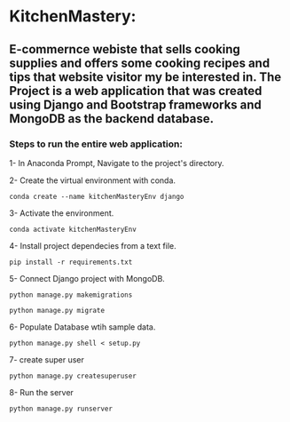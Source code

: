 
# KitchenMastery:
## E-commernce webiste that sells cooking supplies and offers some cooking recipes and tips that website visitor my be interested in. The Project is a web application that was created using Django and Bootstrap frameworks and MongoDB as the backend database.

### Steps to run the entire web application:

1- In Anaconda Prompt, Navigate to the project's directory.

2- Create the virtual environment with conda.
```
conda create --name kitchenMasteryEnv django
```
3- Activate the environment.
```
conda activate kitchenMasteryEnv
```
4- Install project dependecies from a text file.
```
pip install -r requirements.txt
```
5- Connect Django project with MongoDB.
```
python manage.py makemigrations
```
```
python manage.py migrate
```
6- Populate Database wtih sample data.
```
python manage.py shell < setup.py
```
7- create super user
```
python manage.py createsuperuser
```
8- Run the server
```
python manage.py runserver
```
